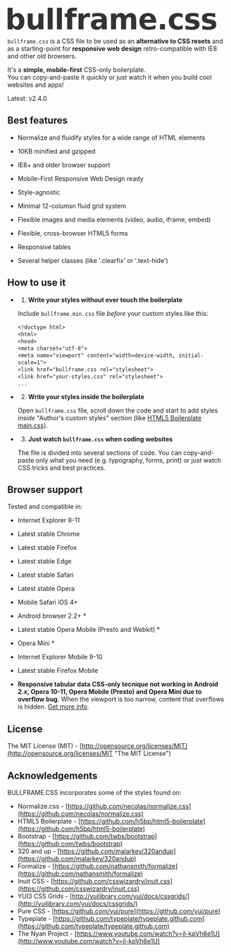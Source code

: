 ![bullframe.css boilerplate](docs/img/bullframe-css-logo.png)

`bullframe.css` is a CSS file to be used as an **alternative to CSS resets** and as a starting-point for **responsive web design** retro-compatible with IE8 and other old browsers.

It's a **simple, mobile-first** CSS-only boilerplate.  
You can copy-and-paste it quickly or just watch it when you build cool websites and apps!

<span>Latest: v2.4.0</span>

## Best features

*   Normalize and fluidify styles for a wide range of HTML elements
*   10KB minified and gzipped
*   IE8+ and older browser support
*   Mobile-First Responsive Web Design ready
*   Style-agnostic
*   Minimal 12-columsn fluid grid system

*   Flexible images and media elements (video, audio, iframe, embed)
*   Flexible, cross-browser HTML5 forms
*   Responsive tables
*   Several helper classes (like '.clearfix' or '.text-hide')

## How to use it

*   1) **Write your styles without ever touch the boilerplate**

    Include `bullframe.min.css` file _before_ your custom styles like this:

        <!doctype html>
        <html>
        <head>
        <meta charset="utf-8">
        <meta name="viewport" content="width=device-width, initial-scale=1">
        <link href="bullframe.css rel="stylesheet">
        <link href="your-styles.css" rel="stylesheet">
        ...

*   2) **Write your styles inside the boilerplate**

    Open `bullframe.css` file, scroll down the code and start to add styles _inside_ "Author's custom styles" section (like [HTML5 Boilerplate main.css](https://github.com/h5bp/html5-boilerplate/blob/b83ce3b1b42157f8c817a62b4d353415e25c3af4/css/main.css#l-92-110 "HTML5 Boilerplate main.css")).

*   3) **Just watch `bullframe.css` when coding websites**

    The file is divided into several sections of code. You can copy-and-paste only what you need (e.g. typography, forms, print) or just watch CSS tricks and best practices.

## Browser support

Tested and compatible in:

*   Internet Explorer 8-11
*   Latest stable Chrome
*   Latest stable Firefox
*   Latest stable Edge
*   Latest stable Safari
*   Latest stable Opera

*   Mobile Safari iOS 4+
*   Android browser 2.2+ *
*   Latest stable Opera Mobile (Presto and Webkit) *
*   Opera Mini *
*   Internet Explorer Mobile 9-10
*   Latest stable Firefox Mobile

* **Responsive tabular data CSS-only tecnique not working in Android 2.x, Opera 10-11, Opera Mobile (Presto) and Opera Mini due to overflow bug**. When the viewport is too narrow, content that overflows is hidden. [Get more info](http://barrow.io/overflow-scrolling "overflow scrolling").

## License

The MIT License (MIT) - [http://opensource.org/licenses/MIT](http://opensource.org/licenses/MIT "The MIT License")

## Acknowledgements

BULLFRAME.CSS incorporates some of the styles found on:

*   Normalize.css - [https://github.com/necolas/normalize.css](https://github.com/necolas/normalize.css)
*   HTML5 Boilerplate - [https://github.com/h5bp/html5-boilerplate](https://github.com/h5bp/html5-boilerplate)
*   Bootstrap - [https://github.com/twbs/bootstrap](https://github.com/twbs/bootstrap)
*   320 and up - [https://github.com/malarkey/320andup](https://github.com/malarkey/320andup)
*   Formalize - [https://github.com/nathansmith/formalize](https://github.com/nathansmith/formalize)
*   Inuit CSS - [https://github.com/csswizardry/inuit.css](https://github.com/csswizardry/inuit.css)
*   YUI3 CSS Grids - [http://yuilibrary.com/yui/docs/cssgrids/](http://yuilibrary.com/yui/docs/cssgrids/)
*   Pure CSS - [https://github.com/yui/pure](https://github.com/yui/pure)
*   Typeplate - [https://github.com/typeplate/typeplate.github.com](https://github.com/typeplate/typeplate.github.com)
*   The Nyan Project - [https://www.youtube.com/watch?v=jI-kpVh6e1U](http://www.youtube.com/watch?v=jI-kpVh6e1U)
